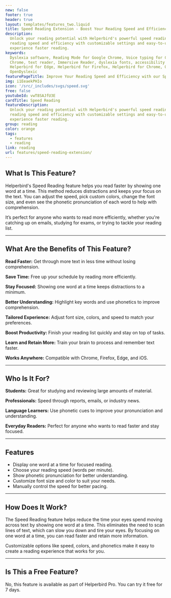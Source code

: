 ```yaml
---
new: false
footer: true
header: true
layout: templates/features_two.liquid
title: Speed Reading Extension - Boost Your Reading Speed and Efficiency
description:
  Unlock your reading potential with Helperbird's powerful speed reading extension. Improve your
  reading speed and efficiency with customizable settings and easy-to-use features. Try it now and
  experience faster reading.
keywords:
  Dyslexia software, Reading Mode for Google Chrome, Voice typing for Chrome, Text to speech for
  Chrome, text reader, Immersive Reader, dyslexia fonts, accessibility software, dyslexia software,
  Helperbird for Edge, Helperbird for Firefox, Helperbird for Chrome, Opendyslexic for Chrome,
  OpenDyslexic
featurePageTitle: Improve Your Reading Speed and Efficiency with our Speed Reading Extension
img: i1EeaekPHIo
icon: '/src/_includes/svgs/speed.svg'
free: false
youtubeId: vwT8SAJfU3E
cardTitle: Speed Reading
featureDescription:
  Unlock your reading potential with Helperbird's powerful speed reading extension. Improve your
  reading speed and efficiency with customizable settings and easy-to-use features. Try it now and
  experience faster reading.
group: reading
color: orange
tags:
  - features
  - reading
link: reading
url: features/speed-reading-extension/
---
```



## What Is This Feature?

Helperbird's Speed Reading feature helps you read faster by showing one word at a time. This method reduces distractions and keeps your focus on the text. You can adjust the speed, pick custom colors, change the font size, and even see the phonetic pronunciation of each word to help with comprehension.

It’s perfect for anyone who wants to read more efficiently, whether you're catching up on emails, studying for exams, or trying to tackle your reading list.

---

## What Are the Benefits of This Feature?


**Read Faster:** Get through more text in less time without losing comprehension.  

**Save Time:** Free up your schedule by reading more efficiently.  

**Stay Focused:** Showing one word at a time keeps distractions to a minimum.  

**Better Understanding:** Highlight key words and use phonetics to improve comprehension.  

**Tailored Experience:** Adjust font size, colors, and speed to match your preferences.  

**Boost Productivity:** Finish your reading list quickly and stay on top of tasks.  

**Learn and Retain More:** Train your brain to process and remember text faster.  

**Works Anywhere:** Compatible with Chrome, Firefox, Edge, and iOS.

---

## Who Is It For?


**Students:** Great for studying and reviewing large amounts of material.  

**Professionals:** Speed through reports, emails, or industry news.  

**Language Learners:** Use phonetic cues to improve your pronunciation and understanding.  

**Everyday Readers:** Perfect for anyone who wants to read faster and stay focused.  

---

## Features

- Display one word at a time for focused reading.  
- Choose your reading speed (words per minute).  
- Show phonetic pronunciation for better understanding.  
- Customize font size and color to suit your needs.  
- Manually control the speed for better pacing.  

---

## How Does It Work?

The Speed Reading feature helps reduce the time your eyes spend moving across text by showing one word at a time. This eliminates the need to scan lines of text, which can slow you down and tire your eyes. By focusing on one word at a time, you can read faster and retain more information.

Customizable options like speed, colors, and phonetics make it easy to create a reading experience that works for you.

---

## Is This a Free Feature?

No, this feature is available as part of Helperbird Pro. You can try it free for 7 days.
